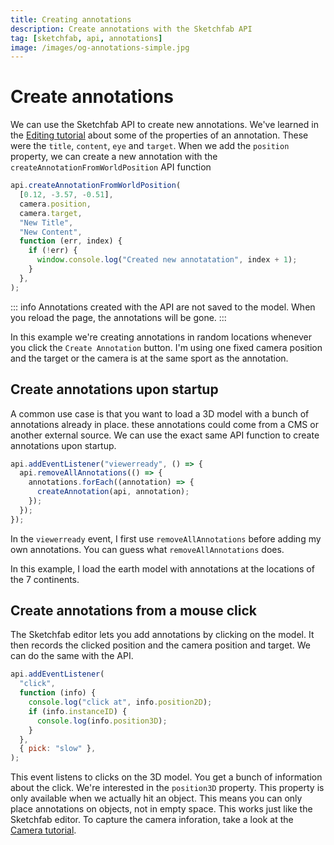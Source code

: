 ```yaml
---
title: Creating annotations
description: Create annotations with the Sketchfab API
tag: [sketchfab, api, annotations]
image: /images/og-annotations-simple.jpg
---
```


<script setup>
import CodePenEmbed from '../../components/CodePenEmbed.vue'
</script>

# Create annotations

We can use the Sketchfab API to create new annotations. We've learned in the [Editing tutorial](./editing.html) about some of the properties of an annotation. These were the `title`, `content`, `eye` and `target`. When we add the `position` property, we can create a new annotation with the `createAnnotationFromWorldPosition` API function

```js
api.createAnnotationFromWorldPosition(
  [0.12, -3.57, -0.51],
  camera.position,
  camera.target,
  "New Title",
  "New Content",
  function (err, index) {
    if (!err) {
      window.console.log("Created new annotatation", index + 1);
    }
  },
);
```

::: info
Annotations created with the API are not saved to the model. When you reload the page, the annotations will be gone.
:::

<CodePenEmbed id="dyrKzPO" tab="result" />

In this example we're creating annotations in random locations whenever you click the `Create Annotation` button. I'm using one fixed camera position and the target or the camera is at the same sport as the annotation.

## Create annotations upon startup

A common use case is that you want to load a 3D model with a bunch of annotations already in place. these annotations could come from a CMS or another external source. We can use the exact same API function to create annotations upon startup.

```js
api.addEventListener("viewerready", () => {
  api.removeAllAnnotations(() => {
    annotations.forEach((annotation) => {
      createAnnotation(api, annotation);
    });
  });
});
```

In the `viewerready` event, I first use `removeAllAnnotations` before adding my own annotations. You can guess what `removeAllAnnotations` does.

<CodePenEmbed id="BabVddO" tab="result" />

In this example, I load the earth model with annotations at the locations of the 7 continents.

## Create annotations from a mouse click

The Sketchfab editor lets you add annotations by clicking on the model. It then records the clicked position and the camera position and target. We can do the same with the API.

```js
api.addEventListener(
  "click",
  function (info) {
    console.log("click at", info.position2D);
    if (info.instanceID) {
      console.log(info.position3D);
    }
  },
  { pick: "slow" },
);
```

This event listens to clicks on the 3D model. You get a bunch of information about the click. We're interested in the `position3D` property. This property is only available when we actually hit an object. This means you can only place annotations on objects, not in empty space. This works just like the Sketchfab editor. To capture the camera inforation, take a look at the [Camera tutorial](../camera/).

<CodePenEmbed id="JjzZrGM" tab="result" />
